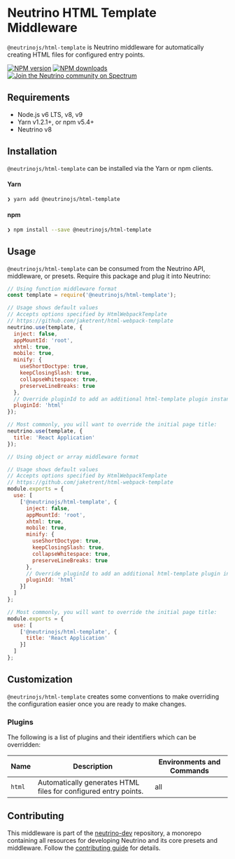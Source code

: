 # Neutrino HTML Template Middleware

`@neutrinojs/html-template` is Neutrino middleware for automatically creating HTML files for configured
entry points.

[![NPM version][npm-image]][npm-url]
[![NPM downloads][npm-downloads]][npm-url]
[![Join the Neutrino community on Spectrum][spectrum-image]][spectrum-url]

## Requirements

- Node.js v6 LTS, v8, v9
- Yarn v1.2.1+, or npm v5.4+
- Neutrino v8

## Installation

`@neutrinojs/html-template` can be installed via the Yarn or npm clients.

#### Yarn

```bash
❯ yarn add @neutrinojs/html-template
```

#### npm

```bash
❯ npm install --save @neutrinojs/html-template
```

## Usage

`@neutrinojs/html-template` can be consumed from the Neutrino API, middleware, or presets. Require this package
and plug it into Neutrino:

```js
// Using function middleware format
const template = require('@neutrinojs/html-template');

// Usage shows default values
// Accepts options specified by HtmlWebpackTemplate
// https://github.com/jaketrent/html-webpack-template
neutrino.use(template, {
  inject: false,
  appMountId: 'root',
  xhtml: true,
  mobile: true,
  minify: {
    useShortDoctype: true,
    keepClosingSlash: true,
    collapseWhitespace: true,
    preserveLineBreaks: true
  },
  // Override pluginId to add an additional html-template plugin instance
  pluginId: 'html'
});

// Most commonly, you will want to override the initial page title:
neutrino.use(template, {
  title: 'React Application'
});
```

```js
// Using object or array middleware format

// Usage shows default values
// Accepts options specified by HtmlWebpackTemplate
// https://github.com/jaketrent/html-webpack-template
module.exports = {
  use: [
    ['@neutrinojs/html-template', {
      inject: false,
      appMountId: 'root',
      xhtml: true,
      mobile: true,
      minify: {
        useShortDoctype: true,
        keepClosingSlash: true,
        collapseWhitespace: true,
        preserveLineBreaks: true
      },
      // Override pluginId to add an additional html-template plugin instance
      pluginId: 'html'
    }]
  ]
};

// Most commonly, you will want to override the initial page title:
module.exports = {
  use: [
    ['@neutrinojs/html-template', {
      title: 'React Application'
    }]
  ]
};
```

## Customization

`@neutrinojs/html-template` creates some conventions to make overriding the configuration easier once you are ready to
make changes.

### Plugins

The following is a list of plugins and their identifiers which can be overridden:

| Name | Description | Environments and Commands |
| --- | --- | --- |
| `html` | Automatically generates HTML files for configured entry points. | all |

## Contributing

This middleware is part of the [neutrino-dev](https://github.com/mozilla-neutrino/neutrino-dev) repository, a monorepo
containing all resources for developing Neutrino and its core presets and middleware. Follow the
[contributing guide](https://neutrinojs.org/contributing/) for details.

[npm-image]: https://img.shields.io/npm/v/@neutrinojs/html-template.svg
[npm-downloads]: https://img.shields.io/npm/dt/@neutrinojs/html-template.svg
[npm-url]: https://npmjs.org/package/@neutrinojs/html-template
[spectrum-image]: https://withspectrum.github.io/badge/badge.svg
[spectrum-url]: https://spectrum.chat/neutrino
